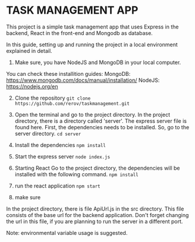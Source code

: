 # TASK MANAGEMENT APP 

This project is a simple task management app that uses Express in the backend, React in the front-end and Mongodb as database.

In this guide, setting up and running the project in a local environment explained in detail. 

1. Make sure, you have NodeJS and MongoDB in your local computer. 

You can check these installition guides: 
MongoDB: https://www.mongodb.com/docs/manual/installation/
NodeJS: https://nodejs.org/en

2. Clone the repository 
`git clone https://github.com/rerov/taskmanagement.git`

3. Open the terminal and go to the project directory. 
In the project directory, there is a directory called 'server'. The express server file is found here. 
First, the dependencies needs to be installed. So, go to the server directory. 
`cd server`

4. Install the dependencies
`npm install`

5. Start the express server 
`node index.js`

6. Starting React 
Go to the project directory, the dependencies will be installed with the following command. 
`npm install`

7. run the react application 
`npm start`

8. make sure

In the project directory, there is file ApiUrl.js in the src directory. This file consists of the base url for the backend application. Don't forget changing the url in this file, if you are planning to run the server in a different port. 

Note: environmental variable usage is suggested. 


